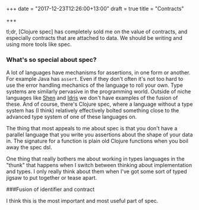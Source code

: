 +++
date = "2017-12-23T12:26:00+13:00"
draft = true
title = "Contracts"

+++

tl;dr, [Clojure spec] has completely sold me on the value of contracts, and especially contracts that are attached to 
data. We should be writing and using more tools like spec.

### What's so special about spec?

A lot of languages have mechanisms for assertions, in one form or another. For example Java has `assert`.
Even if they don't often it's not too hard to use the error handling mechanics of the language to roll your own.
Type systems are similarly pervasive in the programming world. Outside of niche languages like [Shen]() and [Idris]()
we don't have examples of the fusion of these. And of course, there's Clojure spec, where a language without a type 
system has (I think) relatively effectively bolted something close to the advanced type system of one of these
languages on.

The thing that most appeals to me about spec is that you don't have a parallel language that you write you assertions 
about the shape of your data in. The signature for a function is plain old Clojure functions when you boil away the
spec dsl. 

One thing that really bothers me about working in types languages in the "thunk" that happens when I switch between 
thinking about implementation and types. I only really think about them when I've got some sort of typed jigsaw to put 
together or tease apart.

###Fusion of identifier and contract

I think this is the most important and most useful part of spec. 